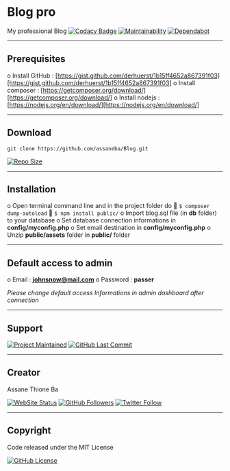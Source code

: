 # Blog pro

My professional Blog 
[![Codacy Badge](https://api.codacy.com/project/badge/Grade/19425662d367437c902476ba2cfa85c8)](https://app.codacy.com/app/assaneba/Blog?utm_source=github.com&utm_medium=referral&utm_content=assaneba/Blog&utm_campaign=Badge_Grade_Dashboard)
[![Maintainability](https://api.codeclimate.com/v1/badges/c8834b6fd1d8e46f4d71/maintainability)](https://codeclimate.com/github/assaneba/Blog/maintainability)
[![Dependabot](https://badgen.net/dependabot/dependabot/dependabot-core/?icon=dependabot)](https://github.com/assaneba/Blog/graphs/contributors)

---

## Prerequisites

o	Install GitHub : [https://gist.github.com/derhuerst/1b15ff4652a867391f03][https://gist.github.com/derhuerst/1b15ff4652a867391f03]
o	Install composer : [https://getcomposer.org/download/][https://getcomposer.org/download/]
o	Install nodejs : [https://nodejs.org/en/download/][https://nodejs.org/en/download/]

---

## Download

`git clone https://github.com/assaneba/Blog.git`  
  
[![Repo Size](https://img.shields.io/github/repo-size/assaneba/Blog.svg?label=Repo+Size)](https://github.com/assaneba/Blog/tree/master)

---

## Installation

o	Open terminal command line and in the project folder do
	 `$ composer dump-autoload` 
	 `$ npm install public/` 
o	Import blog.sql file (in **db** folder) to your database
o	Set database connection informations in **config/myconfig.php**
o	Set email destination in **config/myconfig.php**
o	Unzip **public/assets** folder in **public/** folder

---

## Default access to admin

o	Email : **johnsnow@mail.com**
o	Password : **passer**

_Please change default access Informations in admin dashboard after connection_

---

## Support

[![Project Maintained](https://img.shields.io/maintenance/yes/2019.svg?label=Maintained)](https://github.com/assaneba/Blog)
[![GitHub Last Commit](https://img.shields.io/github/last-commit/assaneba/Blog.svg?label=Last+Commit)](https://github.com/philippebeck/portfolio/commits/master)

---

## Creator

Assane Thione Ba

[![WebSite Status](https://img.shields.io/website-up-down-green-red/https/philippebeck.net.svg?label=https://assaneba.com)](https://assaneba.com)
[![GitHub Followers](https://img.shields.io/github/followers/assaneba.svg?label=GitHub+:+assaneba+|+Followers)](https://github.com/assaneba)
[![Twitter Follow](https://badgen.net/twitter/follow/assanetba)](https://twitter.com/assanetba)

---

## Copyright

Code released under the MIT License

[![GitHub License](https://img.shields.io/github/license/assaneba/Blog.svg?label=License)](https://github.com/assaneba/Blog/blob/master/LICENSE)
